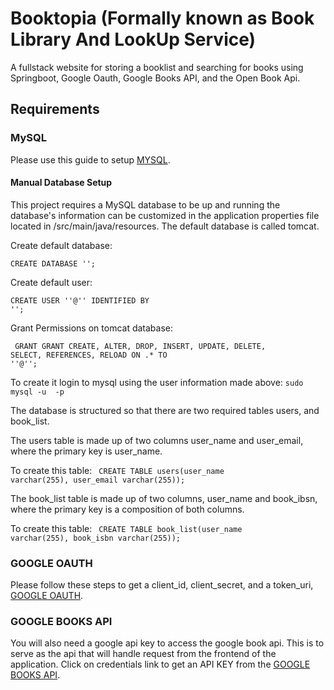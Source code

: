 # Booktopia (Formally known as Book Library And LookUp Service)
A fullstack website for storing a booklist and searching for books using Springboot, Google Oauth, Google Books API, and the Open Book Api.
## Requirements

### MySQL
Please use this guide to setup [MYSQL](https://www.digitalocean.com/community/tutorials/how-to-install-mysql-on-ubuntu-22-04).

#### Manual Database Setup
This project requires a MySQL database to be up and running the database's
information can be customized in the application properties file located in /src/main/java/resources.
The default database is called tomcat. 

Create default database:

<code>CREATE DATABASE '<databaseName>';</code>

Create default user:

<code>CREATE USER '<username>'@'<domain>' IDENTIFIED BY '<password>';</code>

Grant Permissions on tomcat database:

<code> GRANT GRANT CREATE, ALTER, DROP, INSERT, UPDATE, DELETE, SELECT, REFERENCES, RELOAD ON <database>.* TO '<username>'@'<domain>';</code>

To create it login to mysql using the user information made above: <code>sudo mysql -u <username> -p  </code>

The database is structured so that there are two required tables users, and book_list. 

The users table is made up of two columns
user_name and user_email, where the primary key is user_name. 

To create this table: <code> CREATE TABLE users(user_name varchar(255), user_email varchar(255));</code>

The book_list table is made up of two columns, user_name and book_ibsn, where the primary key is a composition of both columns.

To create this table: <code> CREATE TABLE book_list(user_name varchar(255), book_isbn varchar(255));</code>


### GOOGLE OAUTH
Please follow these steps to get a client_id, client_secret, and a token_uri, [GOOGLE OAUTH](https://developers.google.com/identity/protocols/oauth2).

### GOOGLE BOOKS API
You will also need a google api key to access the google book api. This is to serve as the api that will handle request from the frontend of the application.
Click on credentials link to get an API KEY from the [GOOGLE BOOKS API](https://developers.google.com/books/docs/v1/using#APIKey).
